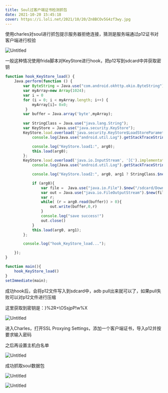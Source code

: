 ```yaml
---
title: Soul过客户端证书检测抓包
date: 2021-10-20 15:45:18
cover: https://i.loli.net/2021/10/20/Zn8BCOv5G4zf3wy.jpg
---
```


使用charles对soul进行抓包提示服务器拒绝连接，猜测是服务端通过p12证书对客户端进行校验 

![Untitled](https://i.loli.net/2021/10/20/tDvJ7XKrYCh1Hwu.png)

一般这种情况使用frida脚本对KeyStore进行hook，把p12写到sdcard中并获取密钥

```jsx
function hook_KeyStore_load() {
    Java.perform(function () {
        var ByteString = Java.use("com.android.okhttp.okio.ByteString");
        var myArray=new Array(1024);
        var i = 0
        for (i = 0; i < myArray.length; i++) {
            myArray[i]= 0x0;
         }
        var buffer = Java.array('byte',myArray);
        
        var StringClass = Java.use("java.lang.String");
        var KeyStore = Java.use("java.security.KeyStore");
        KeyStore.load.overload('java.security.KeyStore$LoadStoreParameter').implementation = function (arg0) {
            console.log(Java.use("android.util.Log").getStackTraceString(Java.use("java.lang.Throwable").$new()));

            console.log("KeyStore.load1:", arg0);
            this.load(arg0);
        };
        KeyStore.load.overload('java.io.InputStream', '[C').implementation = function (arg0, arg1) {
            console.log(Java.use("android.util.Log").getStackTraceString(Java.use("java.lang.Throwable").$new()));

            console.log("KeyStore.load2:", arg0, arg1 ? StringClass.$new(arg1) : null);

            if (arg0){
                var file =  Java.use("java.io.File").$new("/sdcard/Download/"+ String(arg0)+".p12");
                var out = Java.use("java.io.FileOutputStream").$new(file);
                var r;
                while( (r = arg0.read(buffer)) > 0){
                    out.write(buffer,0,r)
                }
                console.log("save success!")
                out.close()
            }
            this.load(arg0, arg1);
        };

        console.log("hook_KeyStore_load...");

    });
}

function main(){
    hook_KeyStore_load()    
}
setImmediate(main);
```

成功hook后，会将p12文件写入到sdcard中，adb pull出来就可以了，如果pull失败可以对p12文件进行压缩

这里获取到密钥是：}%2R+\OSsjpP!w%X

![Untitled](https://i.loli.net/2021/10/20/SWZEcYnIhD7XFpd.png)

进入Charles，打开SSL Proxying Settings，添加一个客户端证书，导入p12并按要求输入密码

之后再设置主机白名单

![Untitled](https://i.loli.net/2021/10/20/ymnVWHKPJhSt2i1.png)

成功抓取soul数据包

![Untitled](https://i.loli.net/2021/10/20/KiRnWfM7cLtVm6C.png)

![Untitled](https://i.loli.net/2021/10/20/zHeOjyfxQgqVmXL.png)
